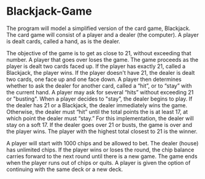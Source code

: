 # Blackjack-Game
The program will model a simplified version of the card game, Blackjack. The card game will consist of a player and a
dealer (the computer). A player is dealt cards, called a hand, as is the dealer.

The objective of the game is to get as close to 21, without exceeding that number. A player that goes over
loses the game. The game proceeds as the player is dealt two cards faced up. If the player has exactly 21, called
a Blackjack, the player wins. If the player doesn't have 21, the dealer is dealt two cards, one face up and one
face down.
A player then determines whether to ask the dealer for another card, called a “hit”, or to “stay” with the current
hand. A player may ask for several “hits” without exceeding 21 or "busting". When a player decides to "stay”, the
dealer begins to play.
If the dealer has 21 or a Blackjack, the dealer immediately wins the game. Otherwise, the dealer must “hit” until the
total points the is at least 17, at which point the dealer must “stay.” For this implementation, the dealer will stay
on a soft 17. If the dealer goes over 21 or busts, the game is over and the player wins.
The player with the highest total closest to 21 is the winner.

A player will start with 1000 chips and be allowed to bet. The dealer (house) has unlimited chips. If the player
wins or loses the round, the chip balance carries forward to the next round until there is a new game. The game
ends when the player runs out of chips or quits. A player is given the option of continuing with the same deck or a
new deck.
